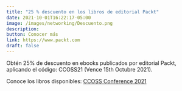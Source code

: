 ```yaml
---
title: "25 % descuento en los libros de editorial Packt"
date: 2021-10-01T16:22:17-05:00
image: /images/networking/Descuento.png
description: 
button: Conocer más
link: https://www.packt.com 
draft: false
---
```


Obtén 25% de descuento en ebooks publicados por editorial Packt, aplicando el código: CCOSS21 (Vence 15th Octubre 2021).

Conoce los libros disponibles: [CCOSS Conference 2021](https://packtservices-my.sharepoint.com/:x:/g/personal/shifaa_packt_com/EWy17pwOX-hFm414BfNvHQQB7WzZE_pufsCZTyvjy192rA?rtime=lar48XaH2Ug)

